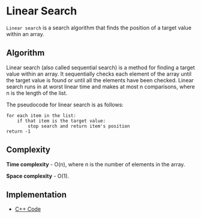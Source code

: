 # Linear Search
`Linear search` is a search algorithm that finds the position of a target value within an array.

## Algorithm
Linear search (also called sequential search) is a method for finding a target value within an array. It sequentially checks each element of the array until the target value is found or until all the elements have been checked. Linear search runs in at worst linear time and makes at most n comparisons, where n is the length of the list.

The pseudocode for linear search is as follows:
```
for each item in the list:
	if that item is the target value:
		stop search and return item's position
return -1
```

## Complexity
**Time complexity** - O(n), where n is the number of elements in the array.

**Space complexity** - O(1).

## Implementation

* [C++ Code](https://github.com/jainaman224/Algo_Ds_Notes/blob/master/Linear_Search/Linear_Search.cpp)